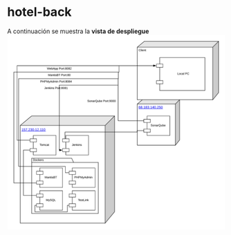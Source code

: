 # hotel-back

A continuación se muestra la **vista de despliegue**
![Deployment View](/src/images/deploymentView.png)
